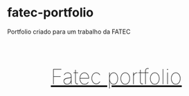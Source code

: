 # fatec-portfolio
Portfolio criado para um trabalho da FATEC

[<h1 style="font-size: 3rem; text-align: center; font-weight: 100; color: #450052" onmouseover="this.style.color = '#c100e6'" onmouseout="this.style.color = '#450052'">Fatec portfolio</h1>](https://meawto.github.io/fatec-portfolio/)
